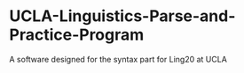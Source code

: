 # UCLA-Linguistics-Parse-and-Practice-Program
A software designed for the syntax part for Ling20 at UCLA

